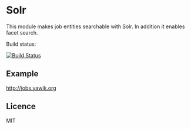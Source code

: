 Solr
====

This module makes job entities searchable with Solr. In addition it enables facet search.

Build status:

[![Build Status](https://api.travis-ci.org/yawik/Solr.svg)](https://travis-ci.org/yawik/Solr)


Example
-------

http://jobs.yawik.org


Licence
-------

MIT